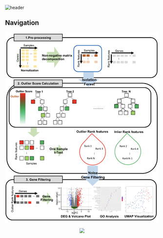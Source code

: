 
![header](https://capsule-render.vercel.app/api?type=transparent&color=Green&height=300&section=header&text=isoNMF&fontSize=90&animation=fadeIn&fontAlignY=38&desc=Isolated%20Forest%20NMF%20Gene%20Filtering!&descAlignY=51&descAlign=62)
## Navigation

<p align="center"> <img src="./image/isoNMF_workflow.png" width="600"/> </p>
<p align="center"> <img src="[isoNMF_workflow](https://github.com/jaeminjj/isoNMF/assets/39480335/37dd6714-c8cb-4266-b70c-b1626f5755f3)" width="600"/> </p>

